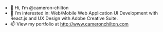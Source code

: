 - 👋 Hi, I’m @cameron-chilton
- 👀 I’m interested in: Web/Mobile Web Application UI Development with React.js and UX Design with Adobe Creative Suite.
- 📫 View my portfolio at http://www.cameronchilton.com

<!---
cameron-chilton/cameron-chilton is a ✨ special ✨ repository because its `README.md` (this file) appears on your GitHub profile.
You can click the Preview link to take a look at your changes.
--->

